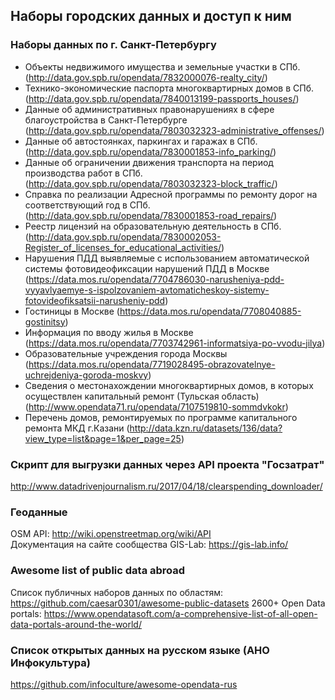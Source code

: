 ## Наборы городских данных и доступ к ним

### Наборы данных по г. Санкт-Петербургу

- Объекты недвижимого имущества и земельные участки в СПб. (http://data.gov.spb.ru/opendata/7832000076-realty_city/)
- Технико-экономические паспорта многоквартирных домов в СПб. (http://data.gov.spb.ru/opendata/7840013199-passports_houses/)
- Данные об административных правонарушениях в сфере благоустройства в Санкт-Петербурге (http://data.gov.spb.ru/opendata/7803032323-administrative_offenses/)
- Данные об автостоянках, паркингах и гаражах в СПб. (http://data.gov.spb.ru/opendata/7830001853-info_parking/)
- Данные об ограничении движения транспорта на период производства работ в СПб. (http://data.gov.spb.ru/opendata/7803032323-block_traffic/)
- Справка по реализации Адресной программы по ремонту дорог на соответствующий год в СПб. (http://data.gov.spb.ru/opendata/7830001853-road_repairs/)
- Реестр лицензий на образовательную деятельность в СПб. (http://data.gov.spb.ru/opendata/7830002053-Register_of_licenses_for_educational_activities/)
- Нарушения ПДД выявляемые с использованием автоматической системы фотовидеофиксации нарушений ПДД в Москве (https://data.mos.ru/opendata/7704786030-narusheniya-pdd-vyyavlyaemye-s-ispolzovaniem-avtomaticheskoy-sistemy-fotovideofiksatsii-narusheniy-pdd)
- Гостиницы в Москве (https://data.mos.ru/opendata/7708040885-gostinitsy)
- Информация по вводу жилья в Москве (https://data.mos.ru/opendata/7703742961-informatsiya-po-vvodu-jilya)
- Образовательные учреждения города Москвы (https://data.mos.ru/opendata/7719028495-obrazovatelnye-uchrejdeniya-goroda-moskvy)
- Сведения о местонахождении многоквартирных домов, в которых осуществлен капитальный ремонт (Тульская область) (http://www.opendata71.ru/opendata/7107519810-sommdvkokr)
- Перечень домов, ремонтируемых по программе капитального ремонта МКД г.Казани (http://data.kzn.ru/datasets/136/data?view_type=list&page=1&per_page=25)

### Скрипт для выгрузки данных через API проекта "Госзатрат"
http://www.datadrivenjournalism.ru/2017/04/18/clearspending_downloader/

### Геоданные

OSM API: http://wiki.openstreetmap.org/wiki/API        
Документация на сайте сообщества GIS-Lab: https://gis-lab.info/          

### Awesome list of public data abroad
Список публичных наборов данных по областям: https://github.com/caesar0301/awesome-public-datasets
2600+ Open Data portals: https://www.opendatasoft.com/a-comprehensive-list-of-all-open-data-portals-around-the-world/

### Список открытых данных на русском языке (АНО Инфокультура)
https://github.com/infoculture/awesome-opendata-rus
